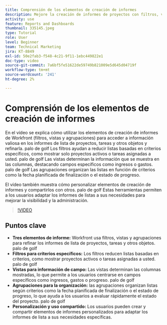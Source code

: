```yaml
---
title: Comprensión de los elementos de creación de informes
description: Mejore la creación de informes de proyectos con filtros, vistas y agrupaciones personalizables que refinan los informes de listas, organizan los datos de forma eficaz y permiten una colaboración sin problemas.
activity: use
feature: Reports and Dashboards
thumbnail: 335145.jpeg
type: Tutorial
role: User
level: Beginner
team: Technical Marketing
jira: KT-8849
exl-id: 50e2fab3-f548-4c21-9f11-1ebc449822e1
doc-type: video
source-git-commit: 7a6bf5fe51622de59749b821009e5d645d04719f
workflow-type: tm+mt
source-wordcount: '241'
ht-degree: 2%

---
```


# Comprensión de los elementos de creación de informes

En el vídeo se explica cómo utilizar los elementos de creación de informes de Workfront (filtros, vistas y agrupaciones) para acceder a información valiosa en los informes de lista de proyectos, tareas y otros objetos y refinarla. palo de golf Los filtros ayudan a reducir listas basadas en criterios específicos, como mostrar solo proyectos activos o tareas asignadas a usted. palo de golf Las vistas determinan la información que se muestra en las columnas, destacando campos específicos como ingresos o gastos. palo de golf Las agrupaciones organizan las listas en función de criterios como la fecha planificada de finalización o el estado de progreso.

El vídeo también muestra cómo personalizar elementos de creación de informes y compartirlos con otros. palo de golf Estas herramientas permiten a los usuarios adaptar los informes de listas a sus necesidades para mejorar la visibilidad y la administración.

>[!VIDEO](https://video.tv.adobe.com/v/335145/?quality=12&learn=on&enablevpops)

## Puntos clave

* **Tres elementos de informe:** Workfront usa filtros, vistas y agrupaciones para refinar los informes de lista de proyectos, tareas y otros objetos. palo de golf
* **Filtros para criterios específicos:** Los filtros reducen listas basadas en criterios, como mostrar proyectos activos o tareas asignadas a usted. palo de golf
* **Vistas para información de campo:** Las vistas determinan las columnas mostradas, lo que permite a los usuarios centrarse en campos específicos como ingresos, gastos o progreso. palo de golf
* **Agrupaciones para la organización:** las agrupaciones organizan listas según criterios como la fecha planificada de finalización o el estado de progreso, lo que ayuda a los usuarios a evaluar rápidamente el estado del proyecto. palo de golf
* **Personalización y uso compartido:** Los usuarios pueden crear y compartir elementos de informes personalizados para adaptar los informes de lista a sus necesidades específicas.
